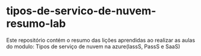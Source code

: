 # tipos-de-servico-de-nuvem-resumo-lab
Este repositório contém o resumo das lições aprendidas ao realizar as aulas do modulo: Tipos de serviço de nuvem na azure(lassS, PassS e SaaS)
